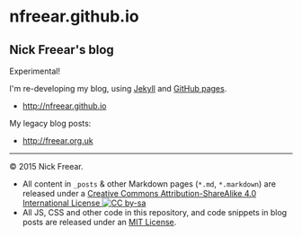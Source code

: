 # nfreear.github.io

## Nick Freear's blog

Experimental!

I'm re-developing my blog, using [Jekyll][] and [GitHub pages][].

* <http://nfreear.github.io>


My legacy blog posts:

* <http://freear.org.uk>


---

© 2015 Nick Freear.

*  All content in `_posts` & other Markdown pages (`*.md`, `*.markdown`) are
   released under a [Creative Commons Attribution-ShareAlike 4.0 International License ![CC by-sa][cc-icon]][cc]
*  All JS, CSS and other code in this repository, and code snippets in blog posts
   are released under an [MIT License][].


[cc]: http://creativecommons.org/licenses/by-sa/4.0/
[cc-icon-x]: https://i.creativecommons.org/l/by-sa/4.0/88x31.png
[cc-icon]: https://i.creativecommons.org/l/by-sa/4.0/80x15.png
[MIT License]: http://nfreear.mit-license.org/
[Jekyll]: http://jekyllrb.com/
[GitHub pages]: https://pages.github.com/
